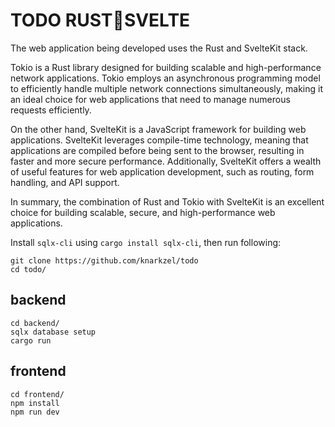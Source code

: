# TODO RUST🦀SVELTE

The web application being developed uses the Rust and SvelteKit stack.

Tokio is a Rust library designed for building scalable and high-performance network applications. Tokio employs an asynchronous programming model to efficiently handle multiple network connections simultaneously, making it an ideal choice for web applications that need to manage numerous requests efficiently.

On the other hand, SvelteKit is a JavaScript framework for building web applications. SvelteKit leverages compile-time technology, meaning that applications are compiled before being sent to the browser, resulting in faster and more secure performance. Additionally, SvelteKit offers a wealth of useful features for web application development, such as routing, form handling, and API support.

In summary, the combination of Rust and Tokio with SvelteKit is an excellent choice for building scalable, secure, and high-performance web applications.


Install `sqlx-cli` using `cargo install sqlx-cli`, then run following:

```
git clone https://github.com/knarkzel/todo
cd todo/
```

## backend

```
cd backend/
sqlx database setup
cargo run
```

## frontend

```
cd frontend/
npm install
npm run dev
```
